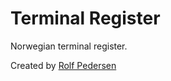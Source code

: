 # Terminal Register

Norwegian terminal register.

Created by [Rolf Pedersen](mailto:rolfhsp@gmail.com)
 
